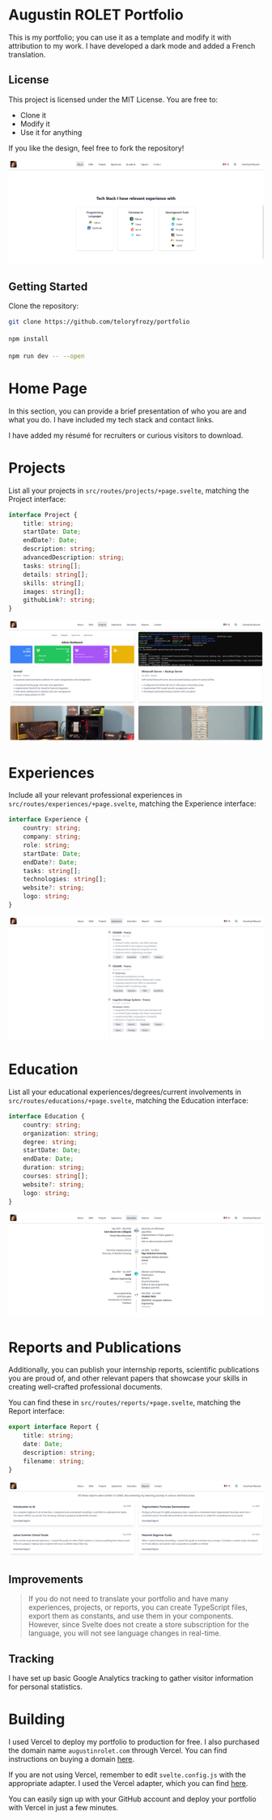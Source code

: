 # Augustin ROLET Portfolio

This is my portfolio; you can use it as a template and modify it with attribution to my work. I have developed a dark mode and added a French translation.

## License

This project is licensed under the MIT License. You are free to:

- Clone it
- Modify it
- Use it for anything

If you like the design, feel free to fork the repository!


![Portfolio](readme/portfolio.png)

## Getting Started

Clone the repository:
```bash
git clone https://github.com/teloryfrozy/portfolio

npm install

npm run dev -- --open
```

# Home Page
In this section, you can provide a brief presentation of who you are and what you do. I have included my tech stack and contact links.

I have added my résumé for recruiters or curious visitors to download.

# Projects
List all your projects in `src/routes/projects/+page.svelte`, matching the Project interface:
```ts
interface Project {
    title: string;
    startDate: Date;
    endDate?: Date;
    description: string;
    advancedDescription: string;
    tasks: string[];
    details: string[];
    skills: string[];
    images: string[];
    githubLink?: string;
}
```

![Projects](readme/projects.png)

# Experiences
Include all your relevant professional experiences in `src/routes/experiences/+page.svelte`, matching the Experience interface:
```ts
interface Experience {
    country: string;
    company: string;
    role: string;
    startDate: Date;
    endDate?: Date;
    tasks: string[];
    technologies: string[];
    website?: string;
    logo: string;
}
```

![Experiences](readme/experiences.png)

# Education
List all your educational experiences/degrees/current involvements in `src/routes/educations/+page.svelte`, matching the Education interface:
```ts
interface Education {
    country: string;
    organization: string;
    degree: string;
    startDate: Date;
    endDate: Date;
    duration: string;
    courses: string[];
    website?: string;
    logo: string;
}
```

![Educations](readme/educations.png)

# Reports and Publications

Additionally, you can publish your internship reports, scientific publications you are proud of, and other relevant papers that showcase your skills in creating well-crafted professional documents.

You can find these in `src/routes/reports/+page.svelte`, matching the Report interface:
```ts
export interface Report {
    title: string;
    date: Date;
    description: string;
    filename: string;
}
```

![Reports](readme/reports.png)

## Improvements
> If you do not need to translate your portfolio and have many experiences, projects, or reports, you can create TypeScript files, export them as constants, and use them in your components. However, since Svelte does not create a store subscription for the language, you will not see language changes in real-time.

## Tracking
I have set up basic Google Analytics tracking to gather visitor information for personal statistics.

# Building
I used Vercel to deploy my portfolio to production for free. I also purchased the domain name `augustinrolet.com` through Vercel. You can find instructions on buying a domain [here](https://vercel.com/docs/getting-started-with-vercel/buy-domain).

If you are not using Vercel, remember to edit `svelte.config.js` with the appropriate adapter. I used the Vercel adapter, which you can find [here](https://svelte.dev/docs/kit/adapter-vercel).

You can easily sign up with your GitHub account and deploy your portfolio with Vercel in just a few minutes.
